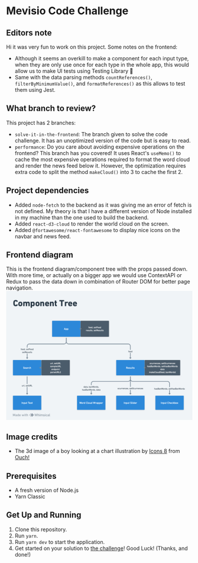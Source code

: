 # Mevisio Code Challenge

## Editors note

Hi it was very fun to work on this project. Some notes on the frontend:

- Although it seems an overkill to make a component for each input type, when they are only use once for each type in the whole app, this would allow us to make UI tests using Testing Library 🐙
- Same with the data parsing methods `countReferences()`, `filterByMinimumValue()`, and `formatReferences()` as this allows to test them using Jest.

## What branch to review?

This project has 2 branches:

- `solve-it-in-the-frontend`: The branch given to solve the code challenge. It has an unoptimized version of the code but is easy to read.
- `performance`: Do you care about avoiding expensive operations on the frontend? This branch has you covered! It uses React's `useMemo()` to cache the most expensive operations required to format the word cloud and render the news feed below it. However, the optimization requires extra code to split the method `makeCloud()` into 3 to cache the first 2.

## Project dependencies

- Added `node-fetch` to the backend as it was giving me an error of fetch is not defined. My theory is that I have a different version of Node installed in my machine than the one used to build the backend.
- Added `react-d3-cloud` to render the world cloud on the screen.
- Added `@fortawesome/react-fontawesome` to display nice icons on the navbar and news feed.

## Frontend diagram

This is the frontend diagram/component tree with the props passed down. With more time, or actually on a bigger app we would use ContextAPI or Redux to pass the data down in combination of Router DOM for better page navigation.
![Component diagram](frontend-component-diagram.png)

## Image credits

- The 3d image of a boy looking at a chart illustration by [Icons 8](https://icons8.com/illustrations/illustration/3d-casual-life-young-man-drawing-a-curve-in-design-program) from [Ouch!](https://icons8.com/illustrations)

## Prerequisites

- A fresh version of Node.js
- Yarn Classic

## Get Up and Running

1. Clone this repository.
2. Run `yarn`.
3. Run `yarn dev` to start the application.
4. Get started on your solution to [the challenge](./CHALLENGE.md)! Good Luck! (Thanks, and done!)
